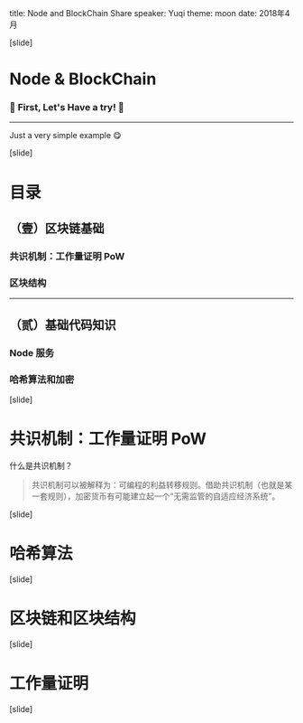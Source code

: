 title: Node and BlockChain Share
speaker: Yuqi
theme: moon
date: 2018年4月

[slide]

# Node & BlockChain

### 🌸 **First, Let's Have a try!** 🌸

-------

Just a very simple example 😋

[slide]

# 目录

## **（壹）区块链基础**

### 共识机制：工作量证明 PoW
### 区块结构

---------

## **（贰）基础代码知识**

### Node 服务
### 哈希算法和加密

[slide]

# 共识机制：工作量证明 PoW

什么是共识机制？

> 共识机制可以被解释为：可编程的利益转移规则。借助共识机制（也就是某一套规则），加密货币有可能建立起一个“无需监管的自适应经济系统”。

[slide]

# 哈希算法



[slide]

# 区块链和区块结构

[slide]

# 工作量证明

[slide]

